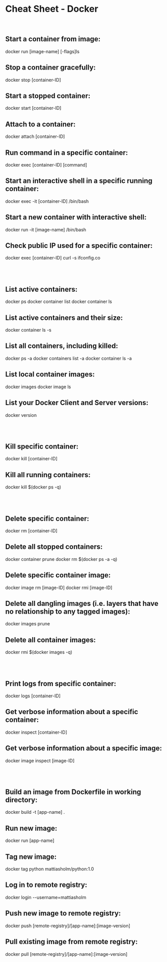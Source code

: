 # Cheat Sheet - Docker

<br>

## Start a container from image:
docker run [image-name] [-flags]ls

## Stop a container gracefully:
docker stop [container-ID]

## Start a stopped container:
docker start [container-ID]

## Attach to a container:
docker attach [container-ID]

## Run command in a specific container:
docker exec [container-ID] [command]

## Start an interactive shell in a specific running container:
docker exec -it [container-ID] /bin/bash

## Start a new container with interactive shell:
docker run -it [image-name] /bin/bash

## Check public IP used for a specific container:
docker exec [container-ID] curl -s ifconfig.co

<br><br>

## List active containers:
docker ps
docker container list
docker container ls

## List active containers and their size:
docker container ls -s

## List all containers, including killed:
docker ps -a
docker containers list -a
docker container ls -a

## List local container images:
docker images
docker image ls

## List your Docker Client and Server versions:
docker version

<br><br>

## Kill specific container:
docker kill [container-ID]

## Kill all running containers:
docker kill $(docker ps -q)

<br><br>

## Delete specific container:
docker rm [container-ID]

## Delete all stopped containers:
docker container prune
docker rm $(docker ps -a -q)

## Delete specific container image:
docker image rm [image-ID]
docker rmi [image-ID]

## Delete all dangling images (i.e. layers that have no relationship to any tagged images):
docker images prune

## Delete all container images:
docker rmi $(docker images -q)

<br><br>

## Print logs from specific container:
docker logs [container-ID]

## Get verbose information about a specific container:
docker inspect [container-ID]

## Get verbose information about a specific image:
docker image inspect [image-ID]

<br><br>

## Build an image from Dockerfile in working directory:
docker build -t [app-name] .

## Run new image:
docker run [app-name]

## Tag new image:

docker tag python mattiasholm/python:1.0

## Log in to remote registry:
docker login --username=mattiasholm

## Push new image to remote registry:
docker push [remote-registry]/[app-name]:[image-version]

## Pull existing image from remote registry:
docker pull [remote-registry]/[app-name]:[image-version]
